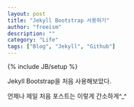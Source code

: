```yaml
---
layout: post
title: "Jekyll Bootstrap 사용하기"
author: "freeism"
description: ""
category: "Life" 
tags: ["Blog", "Jekyll", "Github"]
---
```

{% include JB/setup %}

Jekyll Bootstrap을 처음 사용해보았다.

언제나 제일 처음 포스트는 이렇게 간소하게^_^



